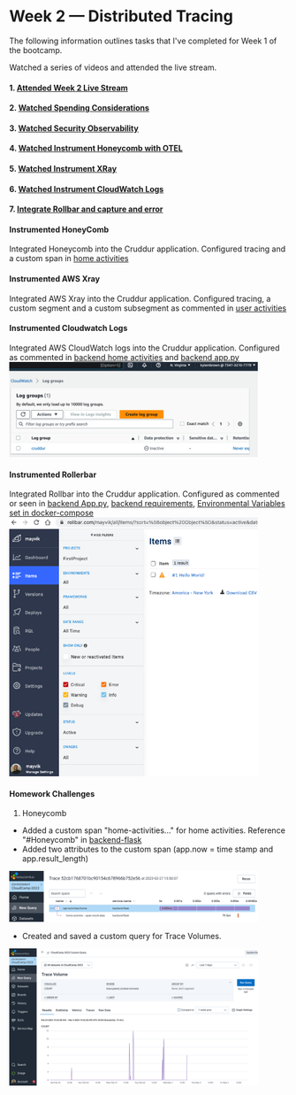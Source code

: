 # Week 2 — Distributed Tracing

The following information outlines tasks that I've completed for Week 1 of the bootcamp.

Watched a series of videos and attended the live stream.
#### 1. [Attended Week 2 Live Stream]() 
#### 2. [Watched Spending Considerations](https://www.youtube.com/watch?v=2W3KeqCjtDY)
#### 3. [Watched Security Observability](https://www.youtube.com/watch?v=bOf4ITxAcXc&list=PLBfufR7vyJJ7k25byhRXJldB5AiwgNnWv&index=31)
#### 4. [Watched Instrument Honeycomb with OTEL](https://www.youtube.com/watch?v=2GD9xCzRId4&list=PLBfufR7vyJJ7k25byhRXJldB5AiwgNnWv&index=30)
#### 5. [Watched Instrument XRay](https://www.youtube.com/watch?v=n2DTsuBrD_A&list=PLBfufR7vyJJ7k25byhRXJldB5AiwgNnWv&index=32)
#### 6. [Watched Instrument CloudWatch Logs](https://www.youtube.com/watch?v=ipdFizZjOF4&list=PLBfufR7vyJJ7k25byhRXJldB5AiwgNnWv&index=33)
#### 7. [Integrate Rollbar and capture and error](https://www.youtube.com/watch?v=xMBDAb5SEU4&list=PLBfufR7vyJJ7k25byhRXJldB5AiwgNnWv&index=35)

#### Instrumented HoneyComb
Integrated Honeycomb into the Cruddur application. Configured tracing and a custom span in [home activities](https://github.com/kmb40/aws-bootcamp-cruddur-2023/blob/week-2/backend-flask/services/home_activities.py)

#### Instrumented AWS Xray
Integrated AWS Xray into the Cruddur application. Configured tracing, a custom segment and a custom subsegment as commented in [user activities](https://github.com/kmb40/aws-bootcamp-cruddur-2023/blob/week-2/backend-flask/services/user_activities.py)

#### Instrumented Cloudwatch Logs
Integrated AWS CloudWatch logs into the Cruddur application. Configured as commented in [backend home activities](https://github.com/kmb40/aws-bootcamp-cruddur-2023/blob/week-2/backend-flask/services/home_activities.py) and [backend app.py](https://github.com/kmb40/aws-bootcamp-cruddur-2023/blob/week-2/backend-flask/services/home_activities.py)
<img src="/assets/cloudwatch-logs.png" width="450" alt="cloudwatch">

#### Instrumented Rollerbar
Integrated Rollbar into the Cruddur application. Configured as commented or seen in [backend App.py](https://github.com/kmb40/aws-bootcamp-cruddur-2023/blob/week-2/backend-flask/requirements.txt), [backend requirements](https://github.com/kmb40/aws-bootcamp-cruddur-2023/blob/week-2/backend-flask/requirements.txt), [Environmental Variables set in docker-compose](https://github.com/kmb40/aws-bootcamp-cruddur-2023/blob/week-2/docker-compose.yml)   
<img src="/assets/rollbar.png" width="450" alt="rollbar">

#### Homework Challenges
1. Honeycomb
 - Added a custom span "home-activities..." for home activities. Reference "#Honeycomb" in [backend-flask](https://github.com/kmb40/aws-bootcamp-cruddur-2023/blob/week-2/backend-flask/services/home_activities.py)  
 - Added two attributes to the custom span (app.now = time stamp and app.result_length)  
<img src="/assets/honeycomb-custom-span.png" width="450" alt="honeycomb">   
  
 - Created and saved a custom query for Trace Volumes.   
<img src="/assets/honeycomb-custom-trace.png" width="450" alt="honeycomb-custom-trace">
